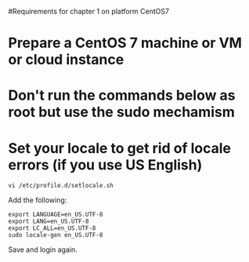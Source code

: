 #Requirements for chapter 1 on platform CentOS7

# Prepare a CentOS 7 machine or VM or cloud instance
# Don't run the commands below as root but use the sudo mechamism
# Set your locale to get rid of locale errors (if you use US English)

```  
vi /etc/profile.d/setlocale.sh
```  

Add the following:

```
export LANGUAGE=en_US.UTF-8
export LANG=en_US.UTF-8
export LC_ALL=en_US.UTF-8
sudo locale-gen en_US.UTF-8
```  

Save and login again.

